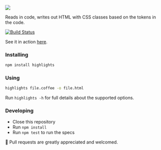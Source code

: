 ![](https://f.cloud.github.com/assets/671378/2454103/24d89962-aee6-11e3-9dcf-ee2d81ec0373.jpg)

Reads in code, writes out HTML with CSS classes based on the tokens in the code.

[![Build Status](https://travis-ci.org/atom/highlights.png)](https://travis-ci.org/atom/highlights)

See it in action [here](http://atom.github.io/highlights/examples).

### Installing

```sh
npm install highlights
```

### Using

```sh
highlights file.coffee -o file.html
```

Run `highlights -h` for full details about the supported options.

### Developing

* Close this repository
* Run `npm install`
* Run `npm test` to run the specs

:green_heart: Pull requests are greatly appreciated and welcomed.
